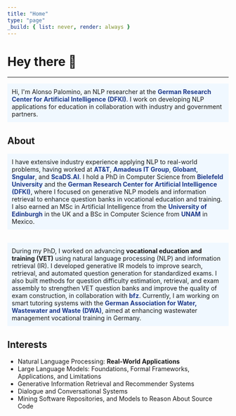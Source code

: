 ```yaml
---
title: "Home"
type: "page"
_build: { list: never, render: always }
---
```


# Hey there 🌵

---

<div style="background-color:#f0f8ff; padding:10px;">
Hi, I'm Alonso Palomino, an NLP researcher at the 
<a href="https://www.dfki.de/web" target="_blank" style="color:#1e3a8a; font-weight:bold; text-decoration:none;">
German Research Center for Artificial Intelligence (DFKI)</a>. I work on developing NLP applications for education in collaboration with industry and government partners.
</div>

## About 

<!-- About / Industry + Academic Background -->
<div style="background-color:#f0f8ff; padding:10px; margin-bottom:30px;">
I have extensive industry experience applying NLP to real-world problems, having worked at 
<a href="https://www.att.com/" target="_blank" style="color:#1e3a8a; font-weight:bold; text-decoration:none;">AT&amp;T</a>,  
<a href="https://amadeus.com/" target="_blank" style="color:#1e3a8a; font-weight:bold; text-decoration:none;">Amadeus IT Group</a>, 
<a href="https://www.globant.com/" target="_blank" style="color:#1e3a8a; font-weight:bold; text-decoration:none;">Globant</a>, 
<a href="https://www.sngular.com/" target="_blank" style="color:#1e3a8a; font-weight:bold; text-decoration:none;">Sngular</a>, and 
<a href="https://scads.ai/" target="_blank" style="color:#1e3a8a; font-weight:bold; text-decoration:none;">ScaDS.AI</a>. 
I hold a PhD in Computer Science from 
<a href="https://www.uni-bielefeld.de/" target="_blank" style="color:#1e3a8a; font-weight:bold; text-decoration:none;">Bielefeld University</a> and the 
<a href="https://www.dfki.de/web" target="_blank" style="color:#1e3a8a; font-weight:bold; text-decoration:none;">German Research Center for Artificial Intelligence (DFKI)</a>, where I focused on generative NLP models and information retrieval to enhance question banks in vocational education and training. I also earned an MSc in Artificial Intelligence from the 
<a href="https://www.ed.ac.uk/" target="_blank" style="color:#1e3a8a; font-weight:bold; text-decoration:none;">University of Edinburgh</a> in the UK and a BSc in Computer Science from 
<a href="https://www.unam.mx/" target="_blank" style="color:#1e3a8a; font-weight:bold; text-decoration:none;">UNAM</a> in Mexico.
</div>



<!-- PhD + Research + Current Project -->
<div style="background-color:#f0f8ff; padding:10px;">
During my PhD, I worked on advancing <strong>vocational education and training (VET)</strong> using natural language processing (NLP) and information retrieval (IR). I developed generative IR models to improve search, retrieval, and automated question generation for standardized exams. 
I also built methods for question difficulty estimation, retrieval, and exam assembly to strengthen VET question banks and improve the quality of exam construction, in collaboration with <a href="https://www.bfz.de/" target="_blank" style="color:#1e3a8a; font-weight:bold; text-decoration:none;">bfz</a>. 
Currently, I am working on smart tutoring systems with the <a href="https://de.dwa.de/de/" target="_blank" style="color:#1e3a8a; font-weight:bold; text-decoration:none;">German Association for Water, Wastewater and Waste (DWA)</a>, aimed at enhancing wastewater management vocational training in Germany.
</div>






## Interests
* Natural Language Processing: **Real-World Applications**
* Large Language Models: Foundations, Formal Frameworks, Applications, and Limitations
* Generative Information Retrieval and Recommender Systems
* Dialogue and Conversational Systems
* Mining Software Repositories, and Models to Reason About Source Code

